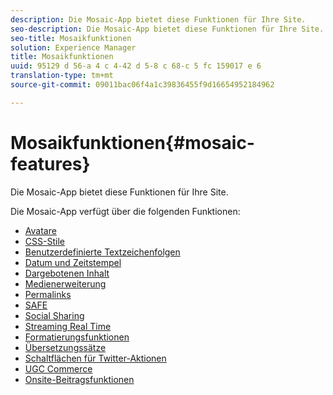 ```yaml
---
description: Die Mosaic-App bietet diese Funktionen für Ihre Site.
seo-description: Die Mosaic-App bietet diese Funktionen für Ihre Site.
seo-title: Mosaikfunktionen
solution: Experience Manager
title: Mosaikfunktionen
uuid: 95129 d 56-a 4 c 4-42 d 5-8 c 68-c 5 fc 159017 e 6
translation-type: tm+mt
source-git-commit: 09011bac06f4a1c39836455f9d16654952184962

---
```



# Mosaikfunktionen{#mosaic-features}

Die Mosaic-App bietet diese Funktionen für Ihre Site.



Die Mosaic-App verfügt über die folgenden Funktionen:

* [Avatare](/help/using/c-features-livefyre/c-styling-features/c-avatars.md#c_avatars)
* [CSS-Stile](/help/using/c-features-livefyre/c-styling-features/c-css-styling-branding.md#c_css_styling_branding)
* [Benutzerdefinierte Textzeichenfolgen](/help/using/c-features-livefyre/c-custom-text-strings.md#c_custom_text_strings)
* [Datum und Zeitstempel](/help/using/c-features-livefyre/c-styling-features/c-date-and-timestamp.md#c_date_and_timestamp)
* [Dargebotenen Inhalt](/help/using/c-features-livefyre/c-content-collection-tags/c-featured-content.md#c_featured_content)
* [Medienerweiterung](/help/using/c-features-livefyre/c-enagement-features.md#section_pmq_ycm_d1b)
* [Permalinks](/help/using/c-features-livefyre/c-content-collection-tags/c-permalinks.md#c_permalinks)
* [SAFE](/help/using/c-features-livefyre/c-about-moderation/c-moderation.md#c_moderation)
* [Social Sharing](/help/using/c-features-livefyre/c-social-sharing/c-social-sharing.md#c_social_sharing)
* [Streaming Real Time](/help/using/c-features-livefyre/c-content-behavior-features/c-content-behavior-features.md#section_emd_syl_d1b)
* [Formatierungsfunktionen](/help/using/c-features-livefyre/c-styling-features/c-styling-features.md#c_styling_features)
* [Übersetzungssätze](/help/using/c-settings-other/c-translation-sets/c-translation-sets.md#c_translation_sets)
* [Schaltflächen für Twitter-Aktionen](/help/using/c-features-livefyre/c-enagement-features.md#section_uzm_ldm_d1b)
* [UGC Commerce](/help/using/c-features-livefyre/c-ugc-commerce.md#c_ugc_commerce)
* [Onsite-Beitragsfunktionen](/help/using/c-features-livefyre/c-on-site-contribution-features.md#section_vzs_t2s_d1b)

